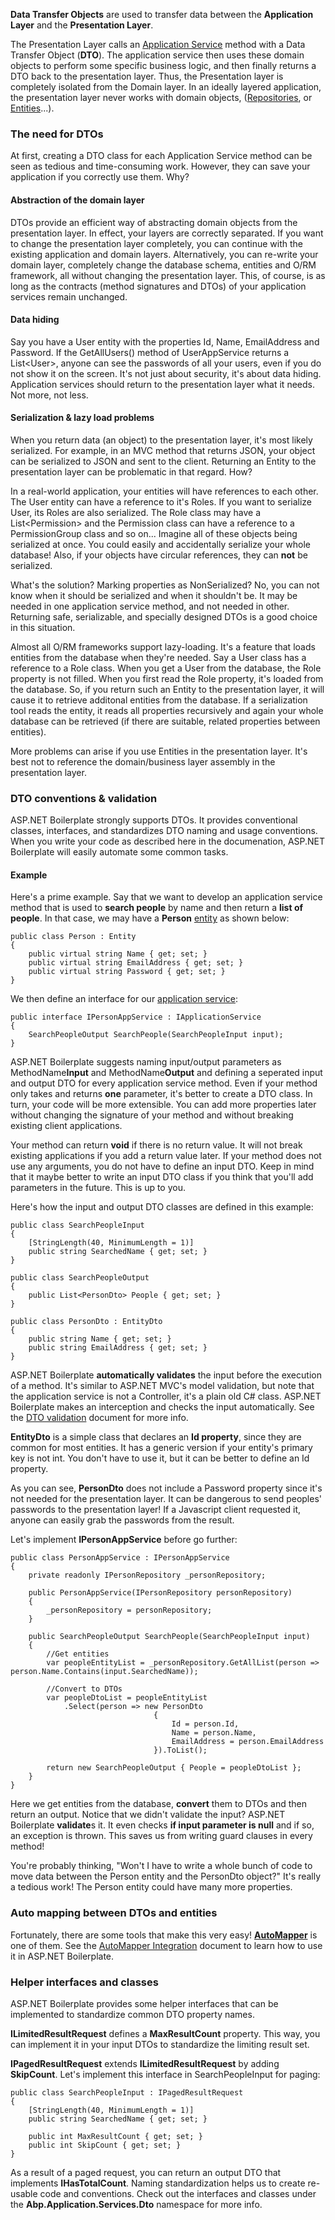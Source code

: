 **Data Transfer Objects** are used to transfer data between the
**Application Layer** and the **Presentation Layer**.

The Presentation Layer calls an [Application
Service](/Pages/Documents/Application-Services) method with a Data
Transfer Object (**DTO**). The application service then uses these domain objects
to perform some specific business logic, and then finally returns a DTO back to the
presentation layer. Thus, the Presentation layer is completely isolated from the
Domain layer. In an ideally layered application, the presentation layer never
works with domain objects,
([Repositories](/Pages/Documents/Repositories), or
[Entities](/Pages/Documents/Entities)...).

### The need for DTOs

At first, creating a DTO class for each Application Service method can be seen as 
tedious and time-consuming work. However, they can save your application if you 
correctly use them. Why?

#### Abstraction of the domain layer

DTOs provide an efficient way of abstracting domain objects from the
presentation layer. In effect, your layers are correctly separated. If
you want to change the presentation layer completely, you can continue with
the existing application and domain layers. Alternatively, you can re-write
your domain layer, completely change the database schema, entities and O/RM
framework, all without changing the presentation layer. This, of course, is 
as long as the contracts (method signatures and DTOs) of your application 
services remain unchanged.

#### Data hiding

Say you have a User entity with the properties Id, Name, EmailAddress
and Password. If the GetAllUsers() method of UserAppService returns a
List&lt;User&gt;, anyone can see the passwords of all your users, even if you do not
show it on the screen. It's not just about security, it's about data
hiding. Application services should return to the presentation layer what it
needs. Not more, not less.

#### Serialization & lazy load problems

When you return data (an object) to the presentation layer, it's most likely
serialized. For example, in an MVC method that returns
JSON, your object can be serialized to JSON and sent to the client.
Returning an Entity to the presentation layer can be problematic in that
regard. How?

In a real-world application, your entities will have references to each other.
The User entity can have a reference to it's Roles. If you want to
serialize User, its Roles are also serialized. The Role class may
have a List&lt;Permission&gt; and the Permission class can have a reference
to a PermissionGroup class and so on... Imagine all of these objects being 
serialized at once. You could easily and accidentally serialize your whole database! 
Also, if your objects have circular references, they can **not** be serialized.

What's the solution? Marking properties as NonSerialized? No, you can
not know when it should be serialized and when it shouldn't be. It may
be needed in one application service method, and not needed in other.
Returning safe, serializable, and specially designed DTOs is a good
choice in this situation.

Almost all O/RM frameworks support lazy-loading. It's a feature that loads
entities from the database when they're needed. Say a User class has a reference
to a Role class. When you get a User from the database, the Role property is not 
filled. When you first read the Role property, it's loaded from the database. 
So, if you return such an Entity to the presentation layer, it
will cause it to retrieve additonal entities from the database. If a
serialization tool reads the entity, it reads all properties recursively
and again your whole database can be retrieved (if there are suitable,
related properties between entities).

More problems can arise if you use Entities in the presentation
layer. It's best not to reference the domain/business layer assembly in the 
presentation layer.

### DTO conventions & validation

ASP.NET Boilerplate strongly supports DTOs. It provides
conventional classes, interfaces, and standardizes DTO naming and usage
conventions. When you write your code as described here in the documenation,
ASP.NET Boilerplate will easily automate some common tasks. 

#### Example

Here's a prime example. Say that we want to develop an application
service method that is used to **search people** by name and then return a
**list of people**. In that case, we may have a **Person**
[entity](/Pages/Documents/Entities) as shown below:

    public class Person : Entity
    {
        public virtual string Name { get; set; }
        public virtual string EmailAddress { get; set; }
        public virtual string Password { get; set; }
    }

We then define an interface for our [application
service](/Pages/Documents/Application-Services):

    public interface IPersonAppService : IApplicationService
    {
        SearchPeopleOutput SearchPeople(SearchPeopleInput input);
    }

ASP.NET Boilerplate suggests naming input/output parameters as
MethodName**Input** and MethodName**Output** and defining a seperated
input and output DTO for every application service method. Even if your
method only takes and returns **one** parameter, it's better to create a DTO
class. In turn, your code will be more extensible. You can add more
properties later without changing the signature of your method and without
breaking existing client applications.

Your method can return **void** if there is no return value. It
will not break existing applications if you add a return value later. If
your method does not use any arguments, you do not have to define an
input DTO. Keep in mind that it maybe better to write an input DTO class if you
think that you'll add parameters in the future. This is up to you.

Here's how the input and output DTO classes are defined in this example:

    public class SearchPeopleInput
    {
        [StringLength(40, MinimumLength = 1)]
        public string SearchedName { get; set; }
    }

    public class SearchPeopleOutput
    {
        public List<PersonDto> People { get; set; }
    }

    public class PersonDto : EntityDto
    {
        public string Name { get; set; }
        public string EmailAddress { get; set; }
    }

ASP.NET Boilerplate **automatically validates** the input before the execution
of a method. It's similar to ASP.NET MVC's model validation, but note that the
application service is not a Controller, it's a plain old C\# class. ASP.NET
Boilerplate makes an interception and checks the input automatically. See the [DTO
validation](/Pages/Documents/Validating-Data-Transfer-Objects) document for more info.

**EntityDto** is a simple class that declares an **Id property**, since they
are common for most entities. It has a generic version if your entity's primary
key is not int. You don't have to use it, but it can be better to define an
Id property.

As you can see, **PersonDto** does not include a Password property since it's
not needed for the presentation layer. It can be dangerous to send 
peoples' passwords to the presentation layer! If a Javascript client
requested it, anyone can easily grab the passwords from the result.

Let's implement **IPersonAppService** before go further:

    public class PersonAppService : IPersonAppService
    {
        private readonly IPersonRepository _personRepository;

        public PersonAppService(IPersonRepository personRepository)
        {
            _personRepository = personRepository;
        }

        public SearchPeopleOutput SearchPeople(SearchPeopleInput input)
        {
            //Get entities
            var peopleEntityList = _personRepository.GetAllList(person => person.Name.Contains(input.SearchedName));

            //Convert to DTOs
            var peopleDtoList = peopleEntityList
                .Select(person => new PersonDto
                                    {
                                        Id = person.Id,
                                        Name = person.Name,
                                        EmailAddress = person.EmailAddress
                                    }).ToList();

            return new SearchPeopleOutput { People = peopleDtoList };
        }
    }

Here we get entities from the database, **convert** them to DTOs and then 
return an output. Notice that we didn't validate the input? ASP.NET Boilerplate
**validate**s it. It even checks **if input parameter is null** and if so, an
exception is thrown. This saves us from writing guard clauses in every
method!

You're probably thinking, "Won't I have to write a whole bunch of code to 
move data between the Person entity and the PersonDto object?"
It's really a tedious work! The Person entity could have
many more properties.

### Auto mapping between DTOs and entities

Fortunately, there are some tools that make this very easy!
**[AutoMapper](http://automapper.org/)** is one of them. See the [AutoMapper
Integration](Object-To-Object-Mapping.md) document to learn how to use
it in ASP.NET Boilerplate.

### Helper interfaces and classes

ASP.NET Boilerplate provides some helper interfaces that can be implemented to
standardize common DTO property names.

**ILimitedResultRequest** defines a **MaxResultCount** property. This way, 
you can implement it in your input DTOs to standardize the limiting result set.

**IPagedResultRequest** extends **ILimitedResultRequest** by adding
**SkipCount**. Let's implement this interface in SearchPeopleInput
for paging:

    public class SearchPeopleInput : IPagedResultRequest
    {
        [StringLength(40, MinimumLength = 1)]
        public string SearchedName { get; set; }

        public int MaxResultCount { get; set; }
        public int SkipCount { get; set; }
    }
                

As a result of a paged request, you can return an output DTO that
implements **IHasTotalCount**. Naming standardization helps us to create
re-usable code and conventions. Check out the interfaces and classes under the
**Abp.Application.Services.Dto** namespace for more info.

